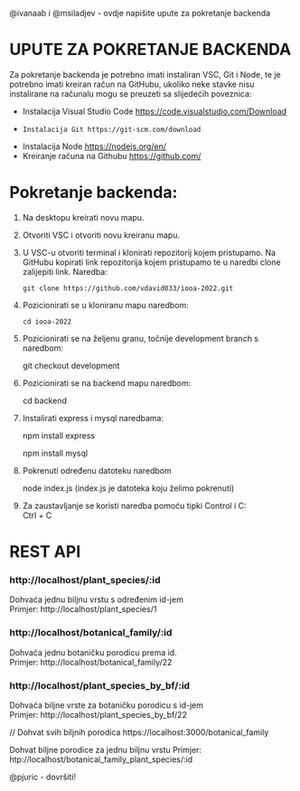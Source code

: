 
@ivanaab i @msiladjev - ovdje napišite upute za pokretanje backenda

# UPUTE ZA POKRETANJE BACKENDA
Za pokretanje backenda je potrebno imati instaliran VSC, Git i Node, te je potrebno imati kreiran račun na GitHubu, ukoliko neke stavke nisu instalirane na računalu mogu se preuzeti sa slijedećih poveznica:
  -	  Instalacija Visual Studio Code https://code.visualstudio.com/Download 
  - 	Instalacija Git https://git-scm.com/download 
  -	  Instalacija Node https://nodejs.org/en/ 
  -	  Kreiranje računa na Githubu https://github.com/ 
 
# Pokretanje backenda:
1.	Na desktopu kreirati novu mapu.
2.	Otvoriti VSC i otvoriti novu kreiranu mapu.
3.	U VSC-u otvoriti terminal i klonirati repozitorij kojem pristupamo. Na GitHubu kopirati link repozitorija kojem pristupamo te u naredbi clone zalijepiti link. Naredba:
        
        git clone https://github.com/vdavid033/iooa-2022.git
4.	Pozicionirati se u kloniranu mapu naredbom:
        
        cd iooa-2022
5.	Pozicionirati se na željenu granu, točnije development branch s naredbom:
      
      git checkout development
6.	Pozicionirati se na backend mapu naredbom:
      
      cd backend
7.	Instalirati express i mysql naredbama:
      
      npm install express
      
      npm install mysql
8.	Pokrenuti određenu datoteku naredbom 
      
      node index.js
(index.js je datoteka koju želimo pokrenuti)
 
9.	Za zaustavljanje se koristi naredba pomoću tipki Control i C:  
      Ctrl + C


# REST API

### http://localhost/plant_species/:id
Dohvaća jednu biljnu vrstu s određenim id-jem  
Primjer: http://localhost/plant_species/1 


### http://localhost/botanical_family/:id
Dohvaća jednu botaničku porodicu prema id.<br/>
Primjer: http://localhost/botanical_family/22

### http://localhost/plant_species_by_bf/:id

Dohvaća biljne vrste za botaničku porodicu s id-jem  
Primjer: http://localhost/plant_species_by_bf/22

// Dohvat svih biljnih porodica https://localhost:3000/botanical_family


Dohvat biljne porodice za jednu biljnu vrstu
Primjer: htp://localhost/botanical_family_plant_species/:id

@pjuric - dovršiti!
